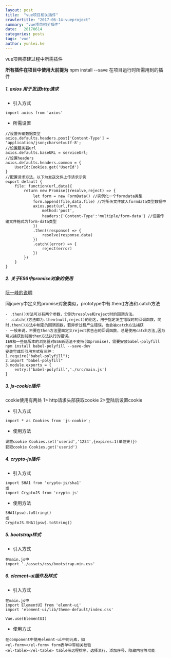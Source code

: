 ```yaml
---
layout: post
title:  "vue项目相关插件"
crawlertitle: "2017-06-14-vueproject"
summary: "vue项目相关插件"
date:   20170614
categories: posts
tags: 'vue'
author: yunlei.ke
---
```

vue项目搭建过程中所需插件

**所有插件在项目中使用大前提为** npm install --save 在项目运行时所需用到的插件

##### 1. axios 用于发送http请求

- 引入方式
```
import axios from 'axios'
```
- 所需设置
```
//设置传输数据类型
axios.defaults.headers.post['Content-Type'] = 'application/json;charset=utf-8';
//设置服务器url
axios.defaults.baseURL = serviceUrl;
//设置headers
axios.defaults.headers.common = {
    UserId:Cookies.get('UserId')
}
//配置请求方法，以下为发送文件上传请求示例
export default {
    file: function(url,data){
        return new Promise((resolve,reject) => {
            let form = new FormData() //实例化一个formdata类型
            form.append(file,data.file) //将所传文件放入formdata类型数据中
            axios.post(url,form,{
                method:'post',
                headers:{'Content-Type':'multiple/form-data'} //设置传输文件格式为form-data类型
            })
            .then((response) => {
                resolve(response.data)
            })
            .catch((error) => {
                reject(error)
            })
        })
    }
}
```

##### 2. 关于ES6中promise对象的使用

[阮一峰的说明](http://es6.ruanyifeng.com/?search=promise&x=0&y=0#docs/promise)
  
同jquery中定义的promise对象类似，prototype中有.then()方法和.catch方法
```
- .then()方法可以有两个参数，分别为resolve和reject时的回调方法。
- .catch()方法即为.then(null,reject)的别名，用于指定发生错误时的回调函数，同时.then()方法中制定的回调函数，若异步过程产生错误，也会被catch方法捕获
- 一般来说，不要在then方法里面定义reject状告台的回调函数，总是使用catch方法,因为可以捕获到前面then方法执行的错误。
IE9和一些低版本的浏览器对ES6新语法不支持(如promise)，需要安装babel-polyfill
npm install babel-polyfill --save-dev
安装完成后引用方式有三种：
1.require("babel-polyfill");
2.import "babel-polyfill"
3.module.exports = {
    entry:['babel-polyfill','./src/main.js']
}
```

##### 3. js-cookie插件
  
cookie使用有两处 1> http请求头部获取cookie 2>登陆后设置cookie  
- 引入方式 
```
import * as Cookies from 'js-cookie';
```
- 使用方法
```
设置cookie Cookies.set('userid','1234',{expires:1(单位天)})
获取cookie Cookies.get('userid')
```

##### 4. crypto-js插件

- 引入方式
```
import SHA1 from 'crypto-js/sha1'
或
import CryptoJS from 'crypto-js'
```
- 使用方法
```
SHA1(psw).toString()
或
CryptoJS.SHA1(psw).toString()
```

##### 5. bootstrap样式

- 引入方式
```
在main.js中
import './assets/css/bootstrap.min.css'
```

##### 6. element-ui插件及样式

- 引入方式

```
在main.js中
import ElementUI from 'elemnt-ui'
import 'element-ui/lib/theme-default/index.css'

Vue.use(ElementUI)
```
- 使用方式

```
在component中使用elemnt-ui中的元素，如
<el-form></el-form> form表单中带相关校验
<el-table></el-table> table带远程排序、选择某行、添加序号、隐藏内容等功能
```